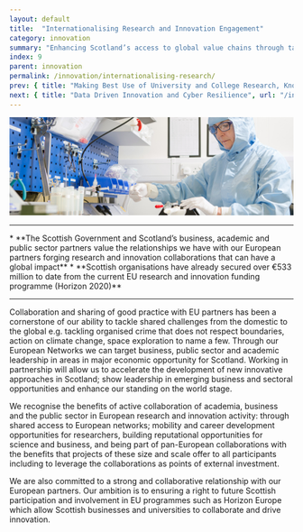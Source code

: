 ```yaml
---
layout: default
title:  "Internationalising Research and Innovation Engagement"
category: innovation
summary: "Enhancing Scotland’s access to global value chains through targeted innovation-led collaboration."
index: 9
parent: innovation
permalink: /innovation/internationalising-research/
prev: { title: "Making Best Use of University and College Research, Knowledge and Talent", url: "/innovation/university-research/" }
next: { title: "Data Driven Innovation and Cyber Resilience", url: "/innovation/data-driven/" }
---
```


![A light show](/assets/images/pageimages/innovation8.jpg)

<hr>
* **The Scottish Government and Scotland’s business, academic and public sector partners value the relationships we have with our European partners forging research and innovation collaborations that can have a global impact**
* **Scottish organisations have already secured over €533 million to date from the current EU research and innovation funding programme (Horizon 2020)**

<hr>

Collaboration and sharing of good practice with EU partners has been a cornerstone of our ability to tackle shared challenges from the domestic to the global e.g. tackling organised crime that does not respect boundaries, action on climate change, space exploration to name a few. Through our European Networks we can target business, public sector and academic leadership in areas in major economic opportunity for Scotland. Working in partnership will allow us to accelerate the development of new innovative approaches in Scotland; show leadership in emerging business and sectoral opportunities and enhance our standing on the world stage.

We recognise the benefits of active collaboration of academia, business and the public sector in European research and innovation activity: through shared access to European networks; mobility and career development opportunities for researchers, building reputational opportunities for science and business, and being part of pan-European collaborations with the benefits that projects of these size and scale offer to all participants including to leverage the collaborations as points of external investment.

We are also committed to a strong and collaborative relationship with our European partners. Our ambition is to ensuring a right to future Scottish participation and involvement in EU programmes such as Horizon Europe which allow Scottish businesses and universities to collaborate and drive innovation. 
